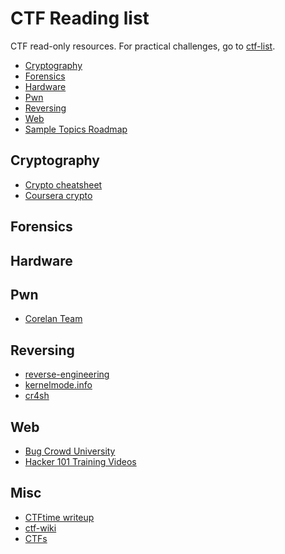 # CTF Reading list 
CTF read-only resources. For practical challenges, go to [ctf-list](ctf-list.md). 

* [Cryptography](#pwn)
* [Forensics](#for)
* [Hardware](#hard)
* [Pwn](#pwn)
* [Reversing](#rev)
* [Web](#web)
* [Sample Topics Roadmap](#roadmap)

<h2 id="crypto">Cryptography</h2>

* [Crypto cheatsheet](https://pequalsnp-team.github.io/cheatsheet/crypto-101)
* [Coursera crypto](https://www.coursera.org/learn/crypto)

<h2 id="for">Forensics</h2>


<h2 id="hard">Hardware</h2>


<h2 id="pwn">Pwn</h2>

* [Corelan Team](https://www.corelan.be/)

<h2 id="rev">Reversing</h2>

* [reverse-engineering](https://github.com/wtsxDev/reverse-engineering)
* [kernelmode.info](https://www.kernelmode.info/forum/)
* [cr4sh](https://github.com/Cr4sh)


<h2 id="web">Web</h2>

<table style="width:100%">

* [Bug Crowd University](https://www.bugcrowd.com/hackers/bugcrowd-university/)
* [Hacker 101 Training Videos](https://www.hacker101.com/videos)

<h2 id="misc">Misc</h2>

* [CTFtime writeup](https://ctftime.org/writeups)
* [ctf-wiki](https://ctf-wiki.github.io/ctf-wiki/)
* [CTFs](https://github.com/ctfs/)
